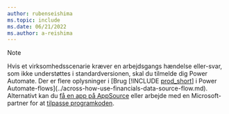 ```yaml
---
author: rubenseishima
ms.topic: include
ms.date: 06/21/2022
ms.author: a-reishima
---
```


> [!NOTE]
> Hvis et virksomhedsscenarie kræver en arbejdsgangs hændelse eller-svar, som ikke understøttes i standardversionen, skal du tilmelde dig Power Automate. Der er flere oplysninger i [Brug [!INCLUDE [prod_short](prod_short.md)] i Power Automate-flows](../across-how-use-financials-data-source-flow.md). Alternativt kan du [få en app på AppSource](https://go.microsoft.com/fwlink/?linkid=2081646) eller arbejde med en Microsoft-partner for at [tilpasse programkoden](/dynamics365/business-central/dev-itpro/developer/devenv-walkthrough-workflow-events-responses).
